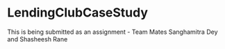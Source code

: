 # LendingClubCaseStudy
This is being submitted as an assignment - Team Mates Sanghamitra Dey and Shasheesh Rane
